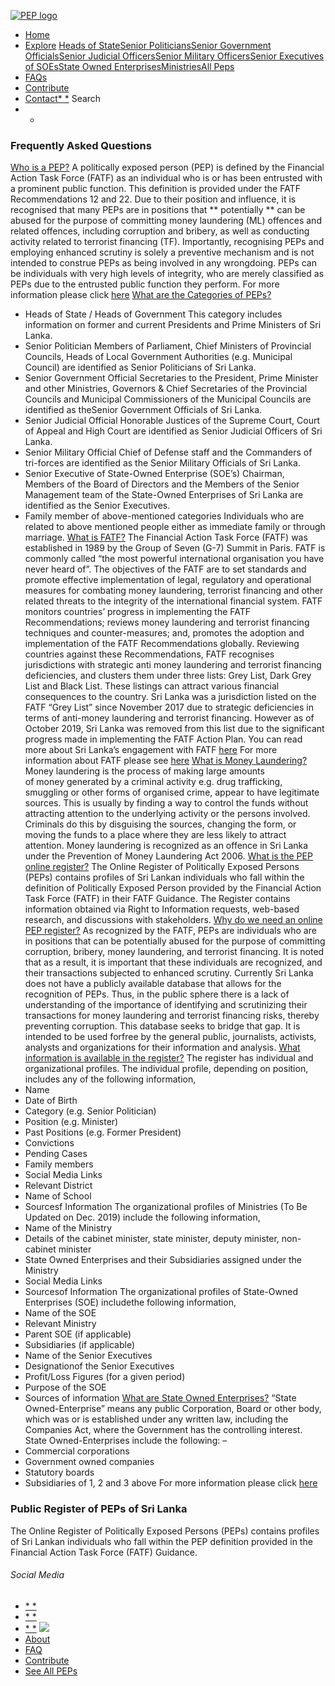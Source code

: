 [![PEP logo](https://www.peps.lk/wp-content/themes/pepold/img/pep-logo.png)](https://www.peps.lk)
*  [Home](https://www.peps.lk/)
*  [Explore](https://www.peps.lk/explore)
[Heads of State](https://www.peps.lk/pep_type/heads-of-state/)[Senior Politicians](https://www.peps.lk/pep_type/senior-politicians)[Senior Government Officials](https://www.peps.lk/pep_type/senior-government-officials)[Senior Judicial Officers](https://www.peps.lk/pep_type/senior-judicial-officers)[Senior Military Officers](https://www.peps.lk/pep_type/senior-military-officers)[Senior Executives of SOEs](https://www.peps.lk/pep_type/senior-executives-of-state-owned-enterprises)[State Owned Enterprises](https://www.peps.lk/soe)[Ministries](https://www.peps.lk/ministries/)[All Peps](https://www.peps.lk/explore)
*  [FAQs](https://www.peps.lk/faq)
*  [Contribute](https://www.peps.lk/contribute)
*  [Contact](https://www.peps.lk/contact)[* *](#collapseSearch)
Search
* *
###  Frequently Asked Questions
[Who is a PEP?](#collapse1)
A politically exposed person (PEP) is defined by the Financial Action Task Force (FATF) as an individual who is or has been entrusted with a prominent public function. This definition is provided under the FATF Recommendations 12 and 22.
Due to their position and influence, it is recognised that many PEPs are in positions that  ** potentially ** can be abused for the purpose of committing money laundering (ML) offences and related offences, including corruption and bribery, as well as conducting activity related to terrorist financing (TF).
Importantly, recognising PEPs and employing enhanced scrutiny is solely a preventive mechanism and is not intended to construe PEPs as being involved in any wrongdoing. PEPs can be individuals with very high levels of integrity, who are merely classified as PEPs due to the entrusted public function they perform.
For more information please click  [here](https://www.fatf-gafi.org/media/fatf/documents/recommendations/Guidance-PEP-Rec12-22.pdf)
[What are the Categories of PEPs?](#collapse2)
*  Heads of State / Heads of Government
This category includes information on former and current Presidents and Prime Ministers of Sri Lanka.
*  Senior Politician
Members of Parliament, Chief Ministers of Provincial Councils, Heads of Local Government Authorities (e.g. Municipal Council) are identified as Senior Politicians of Sri Lanka.
*  Senior Government Official
Secretaries to the President, Prime Minister and other Ministries, Governors & Chief Secretaries of the Provincial Councils and Municipal Commissioners of the Municipal Councils are identified as theSenior Government Officials of Sri Lanka.
*  Senior Judicial Official
Honorable Justices of the Supreme Court, Court of Appeal and High Court are identified as Senior Judicial Officers of Sri Lanka.
*  Senior Military Official
Chief of Defense staff and the Commanders of tri-forces are identified as the Senior Military Officials of Sri Lanka.
*  Senior Executive of State-Owned Enterprise (SOE’s)
Chairman, Members of the Board of Directors and the Members of the Senior Management team of the State-Owned Enterprises of Sri Lanka are identified as the Senior Executives.
*  Family member of above-mentioned categories
Individuals who are related to above mentioned people either as immediate family or through marriage.
[What is FATF?](#collapse3)
The Financial Action Task Force (FATF) was established in 1989 by the Group of Seven (G-7) Summit in Paris.
FATF is commonly called “the most powerful international organisation you have never heard of”. The objectives of the FATF are to set standards and promote effective implementation of legal, regulatory and operational measures for combating money laundering, terrorist financing and other related threats to the integrity of the international financial system.
FATF monitors countries’ progress in implementing the FATF Recommendations; reviews money laundering and terrorist financing techniques and counter-measures; and, promotes the adoption and implementation of the FATF Recommendations globally.
Reviewing countries against these Recommendations, FATF recognises jurisdictions with strategic anti money laundering and terrorist financing deficiencies, and clusters them under three lists: Grey List, Dark Grey List and Black List. These listings can attract various financial consequences to the country.
Sri Lanka was a jurisdiction listed on the FATF “Grey List” since November 2017 due to strategic deficiencies in terms of anti-money laundering and terrorist financing. However as of October 2019, Sri Lanka was removed from this list due to the significant progress made in implementing the FATF Action Plan.
You can read more about Sri Lanka’s engagement with FATF  [here](https://www.fatf-gafi.org/publications/high-risk-and-other-monitored-jurisdictions/documents/fatf-compliance-october-2019.html)
For more information about FATF please see [here](https://www.fatf-gafi.org/about/)
[What is Money Laundering?](#collapse4)
Money laundering is the process of making large amounts of money generated by a criminal activity e.g. drug trafficking, smuggling or other forms of organised crime, appear to have legitimate sources.
This is usually by finding a way to control the funds without attracting attention to the underlying activity or the persons involved. Criminals do this by disguising the sources, changing the form, or moving the funds to a place where they are less likely to attract attention.
Money laundering is recognized as an offence in Sri Lanka under the Prevention of Money Laundering Act 2006.
[What is the PEP online register?](#collapse5)
The Online Register of Politically Exposed Persons (PEPs) contains profiles of Sri Lankan individuals who fall within the definition of Politically Exposed Person provided by the Financial Action Task Force (FATF) in their FATF Guidance.
The Register contains information obtained via Right to Information requests, web-based research, and discussions with stakeholders.
[Why do we need an online PEP register?](#collapse6)
As recognized by the FATF, PEPs are individuals who are in positions that can be potentially abused for the purpose of committing corruption, bribery, money laundering, and terrorist financing. It is noted that as a result, it is important that these individuals are recognized, and their transactions subjected to enhanced scrutiny.
Currently Sri Lanka does not have a publicly available database that allows for the recognition of PEPs. Thus, in the public sphere there is a lack of understanding of the importance of identifying and scrutinizing their transactions for money laundering and terrorist financing risks, thereby preventing corruption.
This database seeks to bridge that gap. It is intended to be used forfree by the general public, journalists, activists, analysts and organizations for their information and analysis.
[What information is available in the register?](#collapse7)
The register has individual and organizational profiles.
The individual profile, depending on position, includes any of the following information,
*  Name
*  Date of Birth
*  Category (e.g. Senior Politician)
*  Position (e.g. Minister)
*  Past Positions (e.g. Former President)
*  Convictions
*  Pending Cases
*  Family members
*  Social Media Links
*  Relevant District
*  Name of School
*  Sourcesf Information
The organizational profiles of Ministries (To Be Updated on Dec. 2019) include the following information,
*  Name of the Ministry
*  Details of the cabinet minister, state minister, deputy minister, non-cabinet minister
*  State Owned Enterprises and their Subsidiaries assigned under the Ministry
*  Social Media Links
*  Sourcesof Information
The organizational profiles of State-Owned Enterprises (SOE) includethe following information,
*  Name of the SOE
*  Relevant Ministry
*  Parent SOE (if applicable)
*  Subsidiaries (if applicable)
*  Name of the Senior Executives
*  Designationof the Senior Executives
*  Profit/Loss Figures (for a given period)
*  Purpose of the SOE
*  Sources of information
[What are State Owned Enterprises?](#collapse8)
“State Owned-Enterprise” means any public Corporation, Board or other body, which was or is established under any written law, including the Companies Act, where the Government has the controlling interest. State Owned-Enterprises include the following: –
*  Commercial corporations
*  Government owned companies
*  Statutory boards
*  Subsidiaries of 1, 2 and 3 above
For more information please click  [here](http://www.treasury.gov.lk/documents/63940/182428/guidelines.pdf/53c33d35-1f6d-4e78-81da-ad281304f1a4)
###  Public Register of PEPs of Sri Lanka
The Online Register of Politically Exposed Persons (PEPs) contains profiles of Sri Lankan individuals who fall within the PEP definition provided in the Financial Action Task Force (FATF) Guidance.
######  Social Media
*  [* *](https://www.facebook.com/tisrilanka)
*  [* *](https://twitter.com/tisrilanka/)
*  [* *](https://www.instagram.com/transparency_sri_lanka/)
[![](https://www.peps.lk/wp-content/uploads/2019/11/ti_logo_footer.png)](https://www.tisrilanka.org/)
*  [About](https://www.peps.lk/about/)
*  [FAQ](https://www.peps.lk/faq/)
*  [Contribute](https://www.peps.lk/contribute/)
*  [See All PEPs](https://www.peps.lk/explore/)